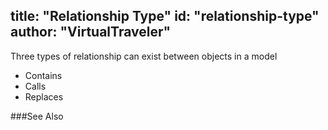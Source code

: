 title: "Relationship Type"
id: "relationship-type" 
author: "VirtualTraveler"
---
Three types of relationship can exist between objects in a model

- Contains
- Calls
- Replaces  

###See Also 